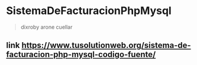 # SistemaDeFacturacionPhpMysql

>dixroby arone cuellar

## link https://www.tusolutionweb.org/sistema-de-facturacion-php-mysql-codigo-fuente/
